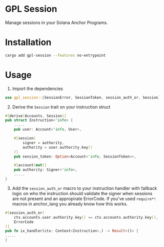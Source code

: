  GPL Session
==============

Manage sessions in your Solana Anchor Programs.


# Installation

```bash
cargo add gpl-session --features no-entrypoint
```

# Usage

1. Import the dependencies

```rust
use gpl_session::{SessionError, SessionToken, session_auth_or, Session};
```

2. Derive the `Session` trait on your instruction struct

```rust
#[derive(Accounts, Session)]
pub struct Instruction<'info> {
    .....
    pub user: Account<'info, User>,

    #[session(
        signer = authority,
        authority = user.authority.key()
    )]
    pub session_token: Option<Account<'info, SessionToken>>,

    #[account(mut)]
    pub authority: Signer<'info>,
    .....
}
```

3. Add the `session_auth_or` macro to your instruction handler with fallback logic on who the instruction should validate the signer when sessions are not present and an appropirate ErrorCode. If you've used `require*!` macros in anchor_lang you already know how this works.

```rust
#[session_auth_or(
    ctx.accounts.user.authority.key() == ctx.accounts.authority.key(),
    ErrorCode
)]
pub fn ix_handler(ctx: Context<Instruction>,) -> Result<()> {
.....
}

```
